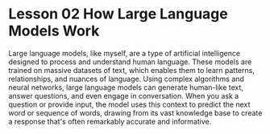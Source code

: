 # Lesson 02 How Large Language Models Work
Large language models, like myself, are a type of artificial intelligence designed to process and understand human language. These models are trained on massive datasets of text, which enables them to learn patterns, relationships, and nuances of language. Using complex algorithms and neural networks, large language models can generate human-like text, answer questions, and even engage in conversation. When you ask a question or provide input, the model uses this context to predict the next word or sequence of words, drawing from its vast knowledge base to create a response that's often remarkably accurate and informative.


